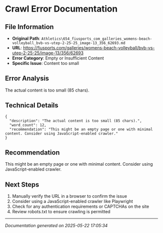 # Crawl Error Documentation

## File Information
- **Original Path**: `Athletics\654_fiusports_com_galleries_womens-beach-volleyball_bvb-vs-utep-2-25-25_image-13_356_62693.md`
- **URL**: https://fiusports.com/galleries/womens-beach-volleyball/bvb-vs-utep-2-25-25/image-13/356/62693
- **Error Category**: Empty or Insufficient Content
- **Specific Issue**: Content too small

## Error Analysis
The actual content is too small (85 chars).

## Technical Details
```
{
  "description": "The actual content is too small (85 chars).",
  "word_count": 12,
  "recommendation": "This might be an empty page or one with minimal content. Consider using JavaScript-enabled crawler."
}
```

## Recommendation
This might be an empty page or one with minimal content. Consider using JavaScript-enabled crawler.

## Next Steps
1. Manually verify the URL in a browser to confirm the issue
2. Consider using a JavaScript-enabled crawler like Playwright
3. Check for any authentication requirements or CAPTCHAs on the site
4. Review robots.txt to ensure crawling is permitted

---
*Documentation generated on 2025-05-22 17:05:34*
